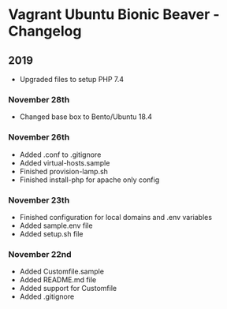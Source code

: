 # Vagrant Ubuntu Bionic Beaver - Changelog

## 2019

- Upgraded files to setup PHP 7.4


### November 28th 

- Changed base box to Bento/Ubuntu 18.4


### November 26th

- Added .conf to .gitignore
- Added virtual-hosts.sample
- Finished provision-lamp.sh
- Finished install-php for apache only config


### November 23th

- Finished configuration for local domains and .env variables
- Added sample.env file
- Added setup.sh file


### November 22nd

- Added Customfile.sample
- Added README.md file
- Added support for Customfile
- Added .gitignore
